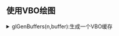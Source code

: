 ## 使用VBO绘图
<details>
<summary>glGenBuffers(n,buffer):生成一个VBO缓存</summary>
&nbsp&nbsp&nbsp&nbsp
<details>
<summary>n</summary>
生成buffer的个数
</details>
<details>
<summary>buffer</summary>
生成的buffer<br>
注:此时的buffer没有数据，
</details>
<details>
<summary>glInterleavedArrays(format,stride,pointer):分离数组</summary>
&nbsp&nbsp&nbsp&nbsp:VBO是个组合的数组，通过该函数，将数组分离出顶点、颜色、纹理等数据
<details>
<summary> format</summary>
格式:数组里面数据的格式，有如下选项
GL_V2F: 二维顶点，数据类型为浮点型<br>
GL_V3F: 三维顶点，数据类型为浮点型<br>
GL_C4UB_V2F: 颜色+二维顶点，数据类型为浮点型<br>
GL_C4UB_V3F: 颜色+三维顶点，数据类型为浮点型<br>
GL_C3F_V3F: 颜色+三维顶点，数据类型为浮点型<br>
GL_N3F_V3F: 法矢+三维顶点，数据类型为浮点型<br>
GL_C4F_N3F_V3F: 颜色+法矢+三维顶点，数据类型为浮点型<br>
GL_T2F_V3F: 纹理+三维顶点，数据类型为浮点型<br>
GL_T4F_V4F: 纹理+三维顶点，数据类型为浮点型<br>
GL_T2F_C4UB_V3F: 纹理+颜色+三维顶点，数据类型为浮点型<br>
GL_T2F_C3F_V3F: 纹理+颜色+三维顶点，数据类型为浮点型<br>
GL_T2F_N3F_V3F: 纹理+法矢+三维顶点，数据类型为浮点型<br>
GL_T2F_C4F_N3F_V3F: 纹理+颜色+法矢+三维顶点，数据类型为浮点型<br>
GL_T4F_C4F_N3F_V4F: 纹理+颜色+法矢+三维顶点，数据类型为浮点型<br>
</details>
<details>
<summary> stride</summary>
步长: 前一个数据与后一个数据的距离，如果是0，表示紧挨着<br>
含义
</details>
<details>
<summary> pointer</summary>
指针<br>
含义
</details>
</details>


这是一个公式插入github的参照，不要管他<br>
<img src="https://latex.codecogs.com/gif.latex?\frac{x}{y}" title="\frac{x}{y}" />


